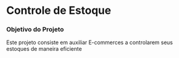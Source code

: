 # Controle de Estoque
### Objetivo do Projeto
Este projeto consiste em auxiliar E-commerces a controlarem seus estoques de maneira eficiente
